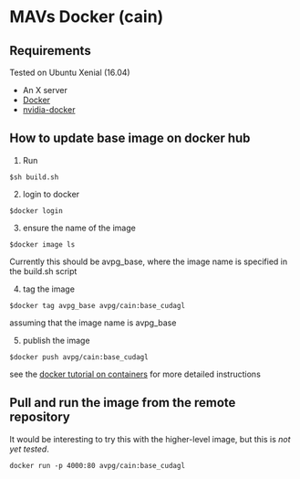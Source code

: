 # MAVs Docker (cain)

## Requirements
Tested on Ubuntu Xenial (16.04)
* An X server
* [Docker](https://www.docker.com/get-docker)
* [nvidia-docker](https://github.com/NVIDIA/nvidia-docker/wiki/Installation)

## How to update base image on docker hub
1) Run
```
$sh build.sh
```
2) login to docker
```
$docker login
```
3) ensure the name of the image
```
$docker image ls
```
Currently this should be avpg_base, where the image name is specified in the build.sh script

4) tag the image
```
$docker tag avpg_base avpg/cain:base_cudagl
```
assuming that the image name is avpg_base

5) publish the image
```
$docker push avpg/cain:base_cudagl
```

see the [docker tutorial on containers](https://docs.docker.com/get-started/part2/#build-the-app) for more detailed instructions

## Pull and run the image from the remote repository
It would be interesting to try this with the higher-level image, but this is *not yet tested*.
```
docker run -p 4000:80 avpg/cain:base_cudagl
```
